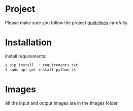 # Project
Please make sure you follow the project [guidelines](./guidelines.md) carefully.

# Installation

Install requirements:

```bash
$ pip install -r requirements.txt
$ sudo apt-get install python-tk
```

# Images

All the input and output images are in the Images folder.